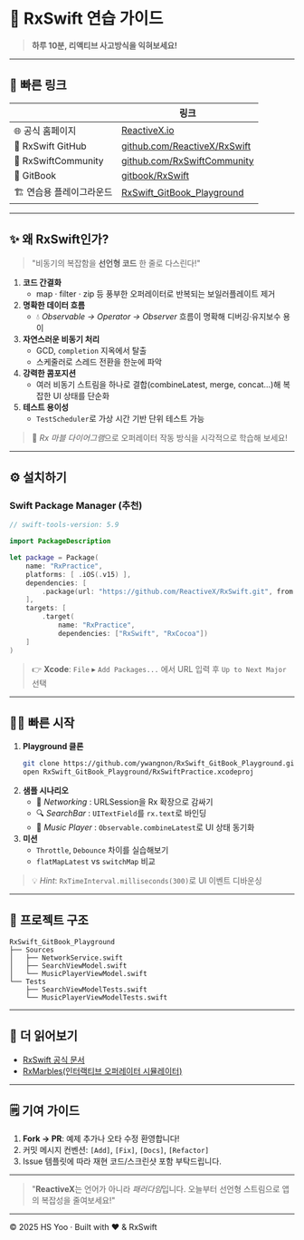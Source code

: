 # 🚀 RxSwift 연습 가이드

> **하루 10분, 리액티브 사고방식을 익혀보세요!**

---

## 📌 빠른 링크

| | 링크 |
|---|---|
| 🌐 공식 홈페이지 | [ReactiveX.io](http://reactivex.io/) |
| 🐙 RxSwift GitHub | [github.com/ReactiveX/RxSwift](https://github.com/ReactiveX/RxSwift) |
| 🤝 RxSwiftCommunity | [github.com/RxSwiftCommunity](https://github.com/RxSwiftCommunity) |
| 📖 GitBook | [gitbook/RxSwift](https://ywangnon123.gitbook.io/rxsw) |
| 🏗️ 연습용 플레이그라운드 | [RxSwift_GitBook_Playground](https://github.com/ywangnon/RxSwift_GitBook_Playground.git) |

---

## ✨ 왜 RxSwift인가?

> "비동기의 복잡함을 **선언형 코드** 한 줄로 다스린다!"

1. **코드 간결화**
   - map · filter · zip 등 풍부한 오퍼레이터로 반복되는 보일러플레이트 제거
2. **명확한 데이터 흐름**
   - 💧 *Observable → Operator → Observer* 흐름이 명확해 디버깅‧유지보수 용이
3. **자연스러운 비동기 처리**
   - GCD, `completion` 지옥에서 탈출
   - 스케줄러로 스레드 전환을 한눈에 파악
4. **강력한 콤포지션**
   - 여러 비동기 스트림을 하나로 결합(combineLatest, merge, concat…)해 복잡한 UI 상태를 단순화
5. **테스트 용이성**
   - `TestScheduler`로 가상 시간 기반 단위 테스트 가능

> 📖 *Rx 마블 다이어그램*으로 오퍼레이터 작동 방식을 시각적으로 학습해 보세요!

---

## ⚙️ 설치하기

### Swift Package Manager (추천)

```swift
// swift-tools-version: 5.9

import PackageDescription

let package = Package(
    name: "RxPractice",
    platforms: [ .iOS(.v15) ],
    dependencies: [
        .package(url: "https://github.com/ReactiveX/RxSwift.git", from: "6.6.0")
    ],
    targets: [
        .target(
            name: "RxPractice",
            dependencies: ["RxSwift", "RxCocoa"])
    ]
)
```

> 👉 **Xcode**: `File` ▸ `Add Packages...` 에서 URL 입력 후 `Up to Next Major` 선택

---

## 🏃‍♂️ 빠른 시작

1. **Playground 클론**
   ```bash
   git clone https://github.com/ywangnon/RxSwift_GitBook_Playground.git
   open RxSwift_GitBook_Playground/RxSwiftPractice.xcodeproj
   ```
2. **샘플 시나리오**
   - 📰 *Networking* : URLSession을 Rx 확장으로 감싸기
   - 🔍 *SearchBar* : `UITextField`를 `rx.text`로 바인딩
   - 🎵 *Music Player* : `Observable.combineLatest`로 UI 상태 동기화
3. **미션**
   - `Throttle`, `Debounce` 차이를 실습해보기
   - `flatMapLatest` vs `switchMap` 비교

> 💡 *Hint*: `RxTimeInterval.milliseconds(300)`로 UI 이벤트 디바운싱

---

## 📁 프로젝트 구조

```
RxSwift_GitBook_Playground
├── Sources
│   ├── NetworkService.swift
│   ├── SearchViewModel.swift
│   └── MusicPlayerViewModel.swift
└── Tests
    ├── SearchViewModelTests.swift
    └── MusicPlayerViewModelTests.swift
```

---

## 🔖 더 읽어보기

- [RxSwift 공식 문서](https://github.com/ReactiveX/RxSwift/tree/main/Documentation)
- [RxMarbles(인터랙티브 오퍼레이터 시뮬레이터)](http://rxmarbles.com/)

---

## 🗒️ 기여 가이드

1. **Fork → PR**: 예제 추가나 오타 수정 환영합니다!
2. 커밋 메시지 컨벤션: `[Add]`, `[Fix]`, `[Docs]`, `[Refactor]`
3. Issue 템플릿에 따라 재현 코드/스크린샷 포함 부탁드립니다.

---

> "**ReactiveX**는 언어가 아니라 *패러다임*입니다. 오늘부터 선언형 스트림으로 앱의 복잡성을 줄여보세요!"

---

© 2025 HS Yoo · Built with ❤️ & RxSwift

